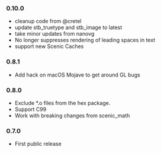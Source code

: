### 0.10.0
* cleanup code from @cretel
* update stb_truetype and stb_image to latest
* take minor updates from nanovg
* No longer suppresses rendering of leading spaces in text
* support new Scenic Caches

### 0.8.1
* Add hack on macOS Mojave to get around GL bugs

### 0.8.0
* Exclude \*.o files from the hex package.
* Support C99
* Work with breaking changes from scenic_math

### 0.7.0
* First public release